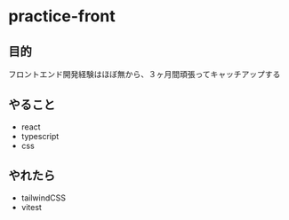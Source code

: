 # practice-front
## 目的
フロントエンド開発経験はほぼ無から、３ヶ月間頑張ってキャッチアップする

## やること
- react
- typescript
- css

## やれたら
- tailwindCSS
- vitest
